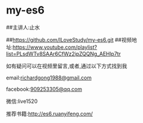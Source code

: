 # my-es6

##主讲人:止水

##https://github.com/ILoveStudy/my-es6.git
##视频地址:https://www.youtube.com/playlist?list=PLsdWTv8SAAr6CfWz2ipZQQNg_AEHlp7tr

如有疑问可以在视频里留言,或者,通过以下方式找到我

email:richardgong1988@gmail.com

facebook:909253305@qq.com

微信:live1520


推荐书籍:http://es6.ruanyifeng.com/



